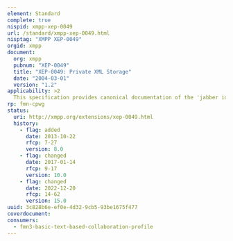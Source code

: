 ```yaml
---
element: Standard
complete: true
nispid: xmpp-xep-0049
url: /standard/xmpp-xep-0049.html
nisptag: "XMPP XEP-0049"
orgid: xmpp
document:
  org: xmpp
  pubnum: "XEP-0049"
  title: "XEP-0049: Private XML Storage"
  date: "2004-03-01"
  version: "1.2"
applicability: >2
  This specification provides canonical documentation of the 'jabber iq private' namespace currently in common usage.
rp: fmn-cpwg
status:
  uri: http://xmpp.org/extensions/xep-0049.html
  history: 
    - flag: added
      date: 2013-10-22
      rfcp: 7-27
      version: 8.0
    - flag: changed
      date: 2017-01-14
      rfcp: 9-17
      version: 10.0
    - flag: changed
      date: 2022-12-20
      rfcp: 14-62
      version: 15.0
uuid: 3c828b6e-ef0e-4d32-9cb5-93be1675f477
coverdocument:
consumers:
  - fmn3-basic-text-based-collaboration-profile
---
```

